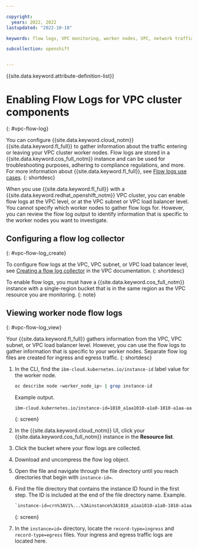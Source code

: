 ```yaml
---

copyright: 
  years: 2022, 2022
lastupdated: "2022-10-18"

keywords: flow logs, VPC monitoring, worker nodes, VPC, network traffic, collector

subcollection: openshift


---
```


{{site.data.keyword.attribute-definition-list}}


# Enabling Flow Logs for VPC cluster components
{: #vpc-flow-log}

You can configure {{site.data.keyword.cloud_notm}} {{site.data.keyword.fl_full}} to gather information about the traffic entering or leaving your VPC cluster worker nodes. Flow logs are stored in a {{site.data.keyword.cos_full_notm}} instance and can be used for troubleshooting purposes, adhering to compliance regulations, and more. For more information about {{site.data.keyword.fl_full}}, see [Flow logs use cases](/docs/vpc?topic=vpc-flow-logs&interface=ui#flow-logs-use-cases).
{: shortdesc}

When you use {{site.data.keyword.fl_full}} with a {{site.data.keyword.redhat_openshift_notm}} VPC cluster, you can enable flow logs at the VPC level, or at the VPC subnet or VPC load balancer level. You cannot specify which worker nodes to gather flow logs for. However, you can review the flow log output to identify information that is specific to the worker nodes you want to investigate.

## Configuring a flow log collector
{: #vpc-flow-log_create}

To configure flow logs at the VPC, VPC subnet, or VPC load balancer level, see [Creating a flow log collector](/docs/vpc?topic=vpc-ordering-flow-log-collector) in the VPC documentation. 
{: shortdesc}

To enable flow logs, you must have a {{site.data.keyword.cos_full_notm}} instance with a single-region bucket that is in the same region as the VPC resource you are monitoring. 
{: note}

## Viewing worker node flow logs
{: #vpc-flow-log_view}

Your {{site.data.keyword.fl_full}} gathers information from the VPC, VPC subnet, or VPC load balancer level. However, you can use the flow logs to gather information that is specific to your worker nodes. Separate flow log files are created for ingress and egress traffic. 
{: shortdesc}

1. In the CLI, find the `ibm-cloud.kubernetes.io/instance-id` label value for the worker node. 
    ```sh
    oc describe node <worker_node_ip> | grep instance-id
    ```
    Example output.
    ```sh
    ibm-cloud.kubernetes.io/instance-id=1010_a1aa1010-a1a0-1010-a1aa-aa1a1-a1-aa1
    ```
    {: screen}
    
2. In the {{site.data.keyword.cloud_notm}} UI, click your {{site.data.keyword.cos_full_notm}} instance in the **Resource list**.
3. Click the bucket where your flow logs are collected.
4. Download and uncompress the flow log object. 
5. Open the file and navigate through the file directory until you reach directories that begin with `instance-id=`. 
6. Find the file directory that contains the instance ID found in the first step. The ID is included at the end of the file directory name.
    Example.
    ```sh
    `instance-id=crn%3AV1%...%3Ainstance%3A1010_a1aa1010-a1a0-1010-a1aa-aa1a1-a1-aa1
    ```
    {: screen}

6. In the `instance=id=` directory, locate the `record-type=ingress` and `record-type=egress` files. Your ingress and egress traffic logs are located here. 

